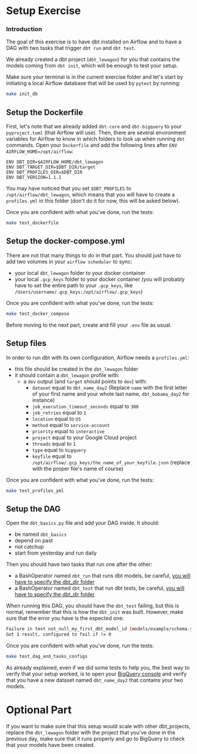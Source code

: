 # Setup Exercise

### Introduction

The goal of this exercise is to have dbt installed on Airflow and to have a DAG with two tasks that trigger `dbt run` and `dbt test`.

We already created a dbt project (`dbt_lewagon`) for you that contains the models coming from `dbt init`, which will be enough to test your setup.

Make sure your terminal is in the current exercise folder and let's start by initiating a local Airflow database that will be used by `pytest` by running:

```bash
make init_db
```

## Setup the Dockerfile

First, let's note that we already added `dbt-core` and `dbt-bigquery` to your `pyproject.toml` (that Airflow will use). Then, there are several environment variables for Airflow to know in which folders to look up when running `dbt` commands. Open your `Dockerfile` and add the following lines after `ENV AIRFLOW_HOME=/opt/airflow`:

```
ENV DBT_DIR=$AIRFLOW_HOME/dbt_lewagon
ENV DBT_TARGET_DIR=$DBT_DIR/target
ENV DBT_PROFILES_DIR=$DBT_DIR
ENV DBT_VERSION=1.1.1
```

You may have noticed that you set `$DBT_PROFILES` to `/opt/airflow/dbt_lewagon`, which means that you will have to create a `profiles.yml` in this folder (don't do it for now, this will be asked below).

Once you are confident with what you've done, run the tests:

```bash
make test_dockerfile
```

## Setup the docker-compose.yml

There are not that many things to do in that part. You should just have to add two volumes in your `airflow scheduler` to sync:
- your local `dbt_lewagon` folder to your docker container
- your local `.gcp_keys` folder to your docker container (you will probably have to set the entire path to your `.gcp_keys`, like `/Users/username/.gcp_keys:/opt/airflow/.gcp_keys`)

Once you are confident with what you've done, run the tests:

```bash
make test_docker_compose
```

Before moving to the next part, create and fill your `.env` file as usual.

## Setup files

In order to run dbt with its own configuration, Airflow needs a `profiles.yml`:
- this file should be created in the `dbt_lewagon` folder
- it should contain a `dbt_lewagon` profile with:
  - a `dev` output (and `target` should points to `dev`) with:
    - `dataset` equal to `dbt_name_day2` (Replace `name` with the first letter of your first name and your whole last name, `dbt_bobama_day2` for instance)
    - `job_execution_timeout_seconds` equal to `300`
    - `job_retries` equal to `1`
    - `location` equal to `US`
    - `method` equal to `service-account`
    - `priority` equal to `interactive`
    - `project` equal to your Google Cloud project
    - `threads` equal to `1`
    - `type` equal to `bigquery`
    - `keyfile` equal to `/opt/airflow/.gcp_keys/the_name_of_your_keyfile.json` (replace with the proper file's name of course)

Once you are confident with what you've done, run the tests:

```bash
make test_profiles_yml
```

## Setup the DAG

Open the `dbt_basics.py` file and add your DAG inside. It should:
- be named `dbt_basics`
- depend on past
- not catchup
- start from yesterday and run daily

Then you should have two tasks that run one after the other:
- a BashOperator named `dbt_run` that runs dbt models, be careful, [you will have to specify the dbt_dir folder](https://docs.getdbt.com/dbt-cli/configure-your-profile#advanced-customizing-a-profile-directory)
- a BashOperator named `dbt_test` that run dbt tests, be careful, [you will have to specify the dbt_dir folder](https://docs.getdbt.com/dbt-cli/configure-your-profile#advanced-customizing-a-profile-directory)

When running this DAG, you should have the `dbt_test` failing, but this is normal, remember that this is how the `dbt_init` was built. However, make sure that the error you have is the expected one:

```bash
Failure in test not_null_my_first_dbt_model_id (models/example/schema.yml)
Got 1 result, configured to fail if != 0
```

Once you are confident with what you've done, run the tests:

```bash
make test_dag_and_tasks_configs
```

As already explained, even if we did some tests to help you, the best way to verify that your setup worked, is to open your [BigQuery console](https://console.cloud.google.com/bigquery) and verify that you have a new dataset named `dbt_name_day2` that contains your two models.

# Optional Part

If you want to make sure that this setup would scale with other dbt_projects, replace the `dbt_lewagon` folder with the project that you've done in the previous day, make sure that it runs properly and go to BigQuery to check that your models have been created.
